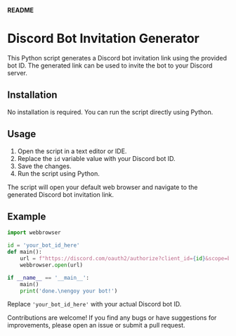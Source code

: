**README**

# Discord Bot Invitation Generator

This Python script generates a Discord bot invitation link using the provided bot ID. The generated link can be used to invite the bot to your Discord server.

## Installation

No installation is required. You can run the script directly using Python.

## Usage

1. Open the script in a text editor or IDE.
2. Replace the `id` variable value with your Discord bot ID.
3. Save the changes.
4. Run the script using Python.

The script will open your default web browser and navigate to the generated Discord bot invitation link.

## Example

```python
import webbrowser

id = 'your_bot_id_here'
def main():
    url = f"https://discord.com/oauth2/authorize?client_id={id}&scope=bot&permissions=0"
    webbrowser.open(url)

if __name__ == '__main__':
    main()
    print('done.\nengoy your bot!')
```

Replace `'your_bot_id_here'` with your actual Discord bot ID.

Contributions are welcome! If you find any bugs or have suggestions for improvements, please open an issue or submit a pull request.
